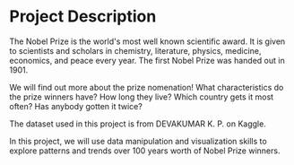 # Project Description
The Nobel Prize is the world's most well known scientific award. It is given to scientists and scholars in chemistry, literature, physics, medicine, economics, and peace every year. The first Nobel Prize was handed out in 1901.

We will find out more about the prize nomenation! What characteristics do the prize winners have? How long they live? Which country gets it most often? Has anybody gotten it twice? 

The dataset used in this project is from DEVAKUMAR K. P. on Kaggle.

In this project, we will use data manipulation and visualization skills to explore patterns and trends over 100 years worth of Nobel Prize winners.
